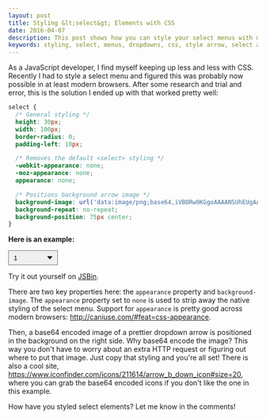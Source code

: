```yaml
---
layout: post
title: Styling &lt;select&gt; Elements with CSS
date: 2016-04-07
description: This post shows how you can style your select menus with modern CSS
keywords: styling, select, menus, dropdowns, css, style arrow, select arrow
---
```


As a JavaScript developer, I find myself keeping up less and less with CSS. Recently I had to style a select menu and figured this was probably now possible in at least modern browsers. After some research and trial and error, this is the solution I ended up with that worked pretty well:

```css
select {
  /* General styling */
  height: 30px;
  width: 100px;
  border-radius: 0;
  padding-left: 10px;

  /* Removes the default <select> styling */
  -webkit-appearance: none;
  -moz-appearance: none;
  appearance: none;

  /* Positions background arrow image */
  background-image: url('data:image/png;base64,iVBORw0KGgoAAAANSUhEUgAAABAAAAAQCAYAAAAf8/9hAAAAh0lEQVQ4T93TMQrCUAzG8V9x8QziiYSuXdzFC7h4AcELOPQAdXYovZCHEATlgQV5GFTe1ozJlz/kS1IpjKqw3wQBVyy++JI0y1GTe7DCBbMAckeNIQKk/BanALBB+16LtnDELoMcsM/BESDlz2heDR3WePwKSLo5eoxz3z6NNcFD+vu3ij14Aqz/DxGbKB7CAAAAAElFTkSuQmCC');
  background-repeat: no-repeat;
  background-position: 75px center;
}
```

<style>
.select-demo {
  height: 30px;
  width: 100px;
  -webkit-appearance: none;
  -moz-appearance: none;
  appearance: none;
  border-radius: 0;
  background-image:url('data:image/png;base64,iVBORw0KGgoAAAANSUhEUgAAABAAAAAQCAYAAAAf8/9hAAAAh0lEQVQ4T93TMQrCUAzG8V9x8QziiYSuXdzFC7h4AcELOPQAdXYovZCHEATlgQV5GFTe1ozJlz/kS1IpjKqw3wQBVyy++JI0y1GTe7DCBbMAckeNIQKk/BanALBB+16LtnDELoMcsM/BESDlz2heDR3WePwKSLo5eoxz3z6NNcFD+vu3ij14Aqz/DxGbKB7CAAAAAElFTkSuQmCC');
  background-repeat: no-repeat;
  background-position: 75px center;
  padding-left: 10px;
}
</style>

__Here is an example:__

<select class="select-demo">
  <option>1</option>
  <option>2</option>
  <option>3</option>
</select>

Try it out yourself on <a href="http://jsbin.com/hokivosoca/edit?html,css,output" target="_blank">JSBin</a>.

There are two key properties here: the `appearance` property and `background-image`. The `appearance` property set to `none` is used to strip away the native styling of the select menu. Support for `appearance` is pretty good across modern browsers: <a href="http://caniuse.com/#feat=css-appearance" target="_blank">http://caniuse.com/#feat=css-appearance</a>.

Then, a base64 encoded image of a prettier dropdown arrow is positioned in the background on the right side. Why base64 encode the image? This way you don't have to worry about an extra HTTP request or figuring out where to put that image. Just copy that styling and you're all set! There is also a cool site, <a href="https://www.iconfinder.com/icons/211614/arrow_b_down_icon#size=20" target="_blank">https://www.iconfinder.com/icons/211614/arrow_b_down_icon#size=20</a>, where you can grab the base64 encoded icons if you don't like the one in this example.

How have you styled select elements? Let me know in the comments!
